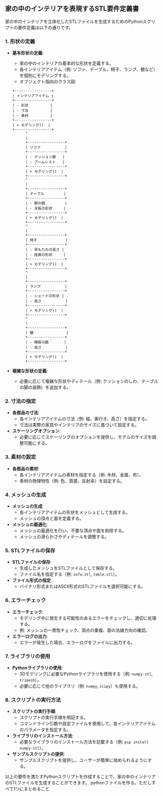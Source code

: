 ## 家の中のインテリアを表現するSTL要件定義書

家の中のインテリアを立体化したSTLファイルを生成するためのPythonスクリプトの要件定義は以下の通りです。

### 1. 形状の定義
- **基本形状の定義**:
    - 家の中のインテリアの基本的な形状を定義する。
    - 各インテリアアイテム（例: ソファ、テーブル、椅子、ランプ、棚など）を個別にモデリングする。
    - オブジェクト指向のクラス図:
    ```
    +-----------------+
    | インテリアアイテム |
    +-----------------+
    | - 形状          |
    | - 寸法          |
    | - 素材          |
    +-----------------+
    | + モデリング()  |
    +-----------------+
          ^
          |
          +-----------------+
          | ソファ           |
          +-----------------+
          | - クッション数   |
          | - アームレスト   |
          +-----------------+
          | + モデリング()  |
          +-----------------+
          ^
          |
          +-----------------+
          | テーブル         |
          +-----------------+
          | - 脚の数         |
          | - 天板の形状     |
          +-----------------+
          | + モデリング()  |
          +-----------------+
          ^
          |
          +-----------------+
          | 椅子             |
          +-----------------+
          | - 背もたれの高さ |
          | - 座面の形状     |
          +-----------------+
          | + モデリング()  |
          +-----------------+
          ^
          |
          +-----------------+
          | ランプ           |
          +-----------------+
          | - シェードの形状 |
          | - 高さ           |
          +-----------------+
          | + モデリング()  |
          +-----------------+
          ^
          |
          +-----------------+
          | 棚               |
          +-----------------+
          | - 棚板の数       |
          | - 高さ           |
          +-----------------+
          | + モデリング()  |
          +-----------------+
    ```

- **複雑な形状の定義**:
    - 必要に応じて複雑な形状やディテール（例: クッションのしわ、テーブルの脚の装飾）を追加する。

### 2. 寸法の指定
- **各部品の寸法**:
    - 各インテリアアイテムの寸法（例: 幅、奥行き、高さ）を指定する。
    - 寸法は実際の家具やインテリアのサイズに基づいて設定する。
- **スケーリングオプション**:
    - 必要に応じてスケーリングのオプションを提供し、モデルのサイズを調整可能にする。

### 3. 素材の設定
- **各部品の素材**:
    - 各インテリアアイテムの素材を指定する（例: 木材、金属、布）。
    - 素材の物理特性（例: 色、質感、反射率）を設定する。

### 4. メッシュの生成
- **メッシュの生成**:
    - 各インテリアアイテムの形状をメッシュとして生成する。
    - メッシュの頂点と面を定義する。
- **メッシュの最適化**:
    - メッシュの最適化を行い、不要な頂点や面を削除する。
    - メッシュの滑らかさやディテールを調整する。

### 5. STLファイルの保存
- **STLファイルの保存**:
    - 生成したメッシュをSTLファイルとして保存する。
    - ファイル名を指定する（例: `sofa.stl`, `table.stl`）。
- **ファイル形式の指定**:
    - バイナリ形式またはASCII形式のSTLファイルを選択可能にする。

### 6. エラーチェック
- **エラーチェック**:
    - モデリング中に発生する可能性のあるエラーをチェックし、適切に処理する。
    - 例: メッシュの一貫性チェック、頂点の重複、面の法線方向の確認。
- **エラーログの出力**:
    - エラーが発生した場合、エラーログをファイルに出力する。

### 7. ライブラリの使用
- **Pythonライブラリの使用**:
    - 3Dモデリングに必要なPythonライブラリを使用する（例: `numpy-stl`, `trimesh`）。
    - 必要に応じて他のライブラリ（例: `numpy`, `scipy`）も使用する。

### 8. スクリプトの実行方法
- **スクリプトの実行手順**:
    - スクリプトの実行手順を明記する。
    - コマンドライン引数や設定ファイルを使用して、各インテリアアイテムのパラメータを指定する。
- **ライブラリのインストール方法**:
    - 必要なライブラリのインストール方法を記載する（例: `pip install numpy-stl`）。
- **サンプルスクリプトの提供**:
    - サンプルスクリプトを提供し、ユーザーが簡単に始められるようにする。

以上の要件を満たすPythonスクリプトを作成することで、家の中のインテリアのSTLファイルを生成することができます。
pythonファイルを作る。ただしすべて1つにまとめること